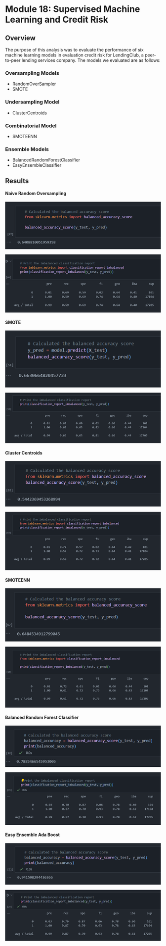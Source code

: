 # Module 18: Supervised Machine Learning and Credit Risk

## Overview

The purpose of this analysis was to evaluate the performance of six machine learning models in evaluation credit risk for LendingClub, a peer-to-peer lending services company. The models we evaluated are as follows:

### Oversampling Models
* RandomOverSampler
* SMOTE

### Undersampling Model
* ClusterCentroids

### Combinatorial Model
* SMOTEENN

### Ensemble Models
* BalancedRandomForestClassifier
* EasyEnsembleClassifier



## Results
#### Naive Random Oversampling

![ROS_BAS](challenge/resources/ROS_BAS.png)

![ROS_BAS](challenge/resources/ROS_ICR.png)

#### SMOTE

![ROS_BAS](challenge/resources/SMOTE_BAS.png)

![ROS_BAS](challenge/resources/SMOTE_ICR.png)

#### Cluster Centroids

![ROS_BAS](challenge/resources/ClusterCentroids_BAS.png)

![ROS_BAS](challenge/resources/ClusterCentroids_ICR.png)

#### SMOTEENN

![ROS_BAS](challenge/resources/SMOTEEN_BAS.png)

![ROS_BAS](challenge/resources/SMOTEEN_ICR.png)

#### Balanced Random Forest Classifier

![ROS_BAS](challenge/resources/BalancedRandomForest_BAS.png)

![ROS_BAS](challenge/resources/BalancedRandomForest_ICR.png)

#### Easy Ensemble Ada Boost

![ROS_BAS](challenge/resources/EasyEnsembleAdaBoost_BAS.png)

![ROS_BAS](challenge/resources/EasyEnsembleAdaBoost_ICR.png)